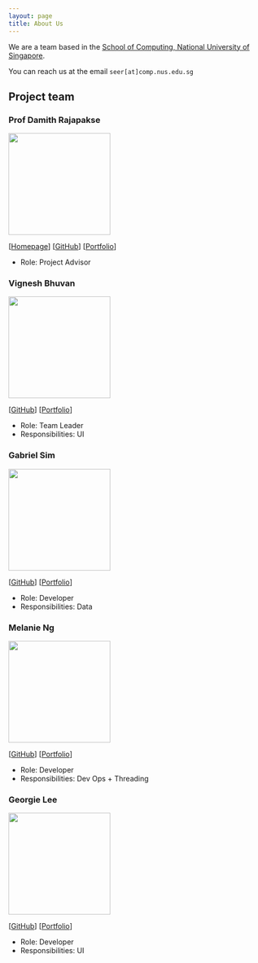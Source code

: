 ```yaml
---
layout: page
title: About Us
---
```


We are a team based in the [School of Computing, National University of Singapore](http://www.comp.nus.edu.sg).

You can reach us at the email `seer[at]comp.nus.edu.sg`

## Project team

### Prof Damith Rajapakse

<img src="images/johndoe.png" width="200px">

[[Homepage](http://www.comp.nus.edu.sg/~damithch)]
[[GitHub](https://github.com/johndoe)]
[[Portfolio](team/johndoe.md)]

* Role: Project Advisor

### Vignesh Bhuvan

<img src="images/johndoe.png" width="200px">

[[GitHub](http://github.com/vigneshbhuvan-nus)]
[[Portfolio](team/johndoe.md)]

* Role: Team Leader
* Responsibilities: UI

### Gabriel Sim

<img src="images/johndoe.png" width="200px">

[[GitHub](http://github.com/GabrielSimbingyang)] 
[[Portfolio](team/johndoe.md)]

* Role: Developer
* Responsibilities: Data

### Melanie Ng

<img src="images/johndoe.png" width="200px">

[[GitHub](http://github.com/IlyaRin)]
[[Portfolio](team/johndoe.md)]

* Role: Developer
* Responsibilities: Dev Ops + Threading

### Georgie Lee

<img src="images/johndoe.png" width="200px">

[[GitHub](http://github.com/geoboom)]
[[Portfolio](team/johndoe.md)]

* Role: Developer
* Responsibilities: UI
